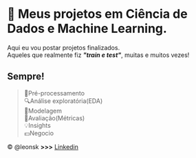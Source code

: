 
 #  🚀 Meus projetos em Ciência de Dados e Machine Learning. 

Aqui  eu vou postar projetos finalizados.<br>
Aqueles que realmente fiz ***"train e test"***, muitas e muitos vezes!

## Sempre!
> 🔨Pré-processamento <br>
> 🔍Análise exploratória(EDA) <br>
> 🤖Modelagem <br>
> 📏Avaliação(Métricas)<br>
> 💡Insights <br>
> 💵Negocio

&copy; @leonsk  **>>>** [Linkedin](https://www.linkedin.com/in/leonsk/)

